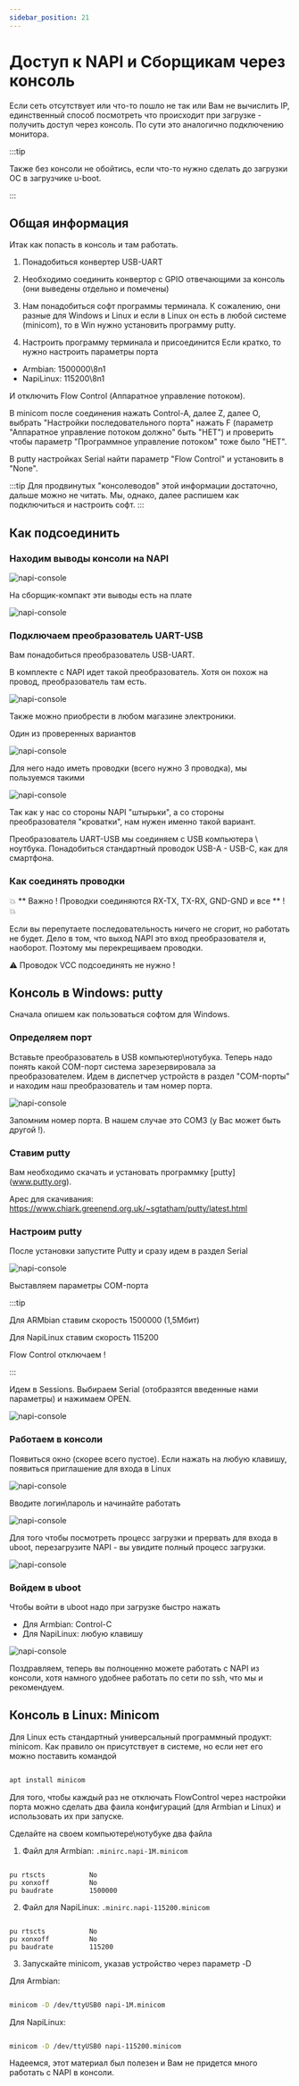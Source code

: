 ```yaml
---
sidebar_position: 21
---
```


# Доступ к NAPI и Сборщикам через консоль

Если сеть отсутствует или что-то пошло не так или Вам не вычислить IP, единственный способ посмотреть что происходит при загрузке - получить доступ через консоль. По сути это аналогично подключению монитора. 

:::tip

Также без консоли не обойтись, если  что-то нужно сделать до загрузки ОС в загрузчике u-boot. 

:::

## Общая информация

Итак как попасть в консоль и там работать. 

1. Понадобиться конвертер USB-UART
   
2. Необходимо соединить конвертор с GPIO отвечающими за консоль (они выведены отдельно и помечены)
   
3. Нам понадобиться софт программы терминала. К сожалению, они разные для Windows и Linux и если в Linux он есть в любой системе (minicom), то в Win нужно установить программу putty. 

4. Настроить программу терминала и присоединится
Если кратко, то нужно настроить параметры порта

- Armbian: 1500000\8n1
- NapiLinux: 115200\8n1

И отключить Flow Control (Аппаратное управление потоком).

В minicom после соединения нажать Control-A, далее Z, далее O, выбрать "Настройки последовательного порта" нажать F (параметр "Аппаратное управление потоком должно" быть "НЕТ") и проверить чтобы параметр "Программное управление потоком" тоже было "НЕТ".

В putty настройках Serial найти параметр "Flow Control" и установить в "None".

:::tip
Для продвинутых "консолеводов" этой информации достаточно, дальше можно не читать. Мы, однако, далее распишем как подключиться и настроить софт. 
:::

## Как подсоединить

### Находим выводы консоли на NAPI

![napi-console](img-console/napi-uart.jpg)

На сборщик-компакт эти выводы есть на плате 

![napi-console](img-console/frontcontrolcomact.jpg)


### Подключаем преобразователь UART-USB

Вам понадобиться преобразователь USB-UART. 

В комплекте с NAPI идет такой преобразователь. Хотя он похож на провод, преобразователь там есть. 

![napi-console](img-console/usb-uart1-cablejpg.jpg)


Также можно приобрести в любом магазине электроники. 

Один из проверенных вариантов

![napi-console](img-console/usb-uart1.jpg)

Для него надо иметь проводки (всего нужно 3 проводка), мы пользуемся такими 

![napi-console](img-console/dupons.jpg)

Так как у нас со стороны NAPI "штырьки", а со стороны преобразователя "кроватки", нам нужен именно такой вариант. 

Преобразователь UART-USB мы соединяем с USB компьютера \ ноутбука. Понадобиться стандартный проводок USB-A - USB-C, как для смартфона. 

### Как соединять проводки

:boom: ** Важно ! Проводки соединяются RX-TX, TX-RX, GND-GND и все ** ! :boom:

Если вы перепутаете последовательность ничего не сгорит, но работать не будет. Дело в том, что выход NAPI это вход преобразователя и, наоборот. Поэтому мы перекрещиваем проводки. 

:warning: Проводок VCC подсоединять не нужно !

## Консоль в Windows: putty

Сначала опишем как пользоваться софтом для Windows. 

### Определяем порт

Вставьте преобразователь в USB компьютер\нотубука. Теперь надо понять какой COM-порт система зарезервировала за преобразователем. Идем в диспетчер устройств в раздел  "COM-порты" и находим наш преобразователь и там номер порта.

![napi-console](img-console/win-1.jpg)

Запомним номер порта. В нашем случае это COM3 (у Вас может быть другой !).

### Ставим putty

Вам необходимо скачать и установать программку [putty] (www.putty.org). 

Арес для скачивания: https://www.chiark.greenend.org.uk/~sgtatham/putty/latest.html

### Настроим putty

После установки запустите Putty и сразу идем в раздел Serial

![napi-console](img-console/putty-1.jpg)

Выставляем параметры COM-порта

:::tip

Для ARMbian ставим скорость 1500000 (1,5Мбит)

Для NapiLinux ставим скорость 115200

Flow Control отключаем !

:::

Идем в Sessions. Выбираем Serial (отобразятся введенные нами параметры) и нажимаем OPEN.

![napi-console](img-console/putty-2.jpg)

### Работаем в консоли

Появиться окно (скорее всего пустое). Если нажать на любую клавишу, 
появиться приглашение для входа в Linux

![napi-console](img-console/putty-3.jpg)

Вводите логин\пароль и начинайте работать

![napi-console](img-console/putty-4.jpg)

Для того чтобы посмотреть процесс загрузки и прервать для входа в uboot, перезагрузите NAPI - вы увидите полный процесс загрузки.

![napi-console](img-console/putty-5.jpg)

### Войдем в uboot

Чтобы войти в uboot надо при загрузке быстро нажать 

- Для Armbian: Control-C
- Для NapiLinux: любую клавишу

![napi-console](img-console/putty-6.jpg)

Поздравляем, теперь вы полноценно можете работать c NAPI из консоли, хотя намного удобнее работать по сети по ssh, что мы и рекомендуем.  


## Консоль в Linux: Minicom

Для Linux есть стандартный универсальный программный продукт: minicom. Как правило он присутствует в системе, но если нет его можно поставить командой

```bash

apt install minicom

```

Для того, чтобы каждый раз не отключать FlowControl через настройки порта можно сделать два фаила конфигураций (для Armbian и Linux) и использовать их при запуске.

Сделайте на своем компьютере\нотубуке два файла 

1. Файл для Armbian:  `.minirc.napi-1M.minicom`
```text

pu rtscts           No 
pu xonxoff          No
pu baudrate         1500000 

```
2. Файл для NapiLinux: `.minirc.napi-115200.minicom`
   
```text

pu rtscts           No 
pu xonxoff          No
pu baudrate         115200 

```

3. Запускайте minicom, указав устройство через параметр -D

Для Armbian: 

```bash

minicom -D /dev/ttyUSB0 napi-1M.minicom

```

Для NapiLinux: 

```bash

minicom -D /dev/ttyUSB0 napi-115200.minicom

```

Надеемся, этот материал был полезен и Вам не придется много работать с NAPI в консоли.
